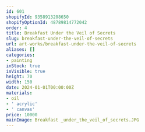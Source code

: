 ```yaml
---
id: 601
shopifyId: 9358913208650
shopifyOptionId: 48789814772042
order: 4
title: Breakfast Under the Veil of Secrets
slug: breakfast-under-the-veil-of-secrets
url: art-works/breakfast-under-the-veil-of-secrets
aliases: []
categories:
- painting
inStock: true
isVisible: true
height: 70
width: 150
date: 2024-01-01T00:00:00Z
materials:
- oil
- ' acrylic'
- ' canvas'
price: 10000
mainImage: Breakfast _under_the_veil_of_secrets.JPG
---
```

